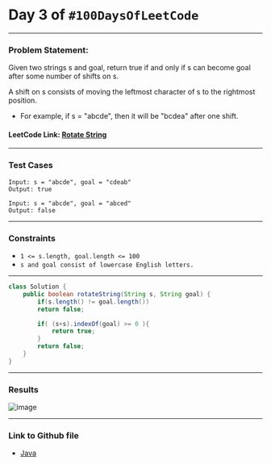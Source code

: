 # Day 3 of `#100DaysOfLeetCode`

___
### Problem Statement:  
Given two strings s and goal, return true if and only if s can become goal after some number of shifts on s.

A shift on s consists of moving the leftmost character of s to the rightmost position.

* For example, if s = "abcde", then it will be "bcdea" after one shift.

#### LeetCode Link: [Rotate String](https://leetcode.com/problems/rotate-string/)
___


### Test Cases
```
Input: s = "abcde", goal = "cdeab"
Output: true
```
```
Input: s = "abcde", goal = "abced"
Output: false
```
___

### Constraints 
* `1 <= s.length, goal.length <= 100`  
* `s and goal consist of lowercase English letters.`
___

```java
class Solution {
    public boolean rotateString(String s, String goal) {
        if(s.length() != goal.length())
        return false;

        if( (s+s).indexOf(goal) >= 0 ){
            return true;
        } 
        return false;
    }
}
```
___
### Results
![image](https://user-images.githubusercontent.com/31382363/201170808-ad7203d5-2c71-405f-9a58-1b64ee7674b4.png)
___

### Link to Github file  
* [Java](https://github.com/studentdevelops/100DaysOfLeetCode/blob/9ca49b4d01d7ea49fa08d3a40e21c06e9f8bf7c3/Day3_Reverse_String/code.java)
